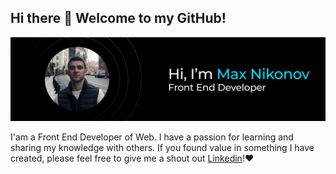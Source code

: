 ## Hi there 👋 Welcome to my GitHub!

![Profile Preview](https://github.com/neveleneves/neveleneves/blob/master/profile_preview1.png)

I'am a Front End Developer of Web. I have a passion for learning and sharing my knowledge with others. If you found value in something I have created, please feel free to give me a shout out [Linkedin](https://www.linkedin.com/in/neveleneves/)!♥
